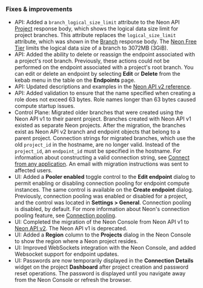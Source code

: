 ### Fixes & improvements

- API: Added a `branch_logical_size_limit` attribute to the Neon API [Project](https://api-docs.neon.tech/reference/getproject) response body, which shows the logical data size limit for project branches. This attribute replaces the `logical_size_limit` attribute, which was shown in the [Branch](https://api-docs.neon.tech/reference/getprojectbranch) response body. The [Neon Free Tier](/docs/introduction/free-tier/) limits the logical data size of a branch to 3072MB (3GiB).
- API: Added the ability to delete or reassign the endpoint associated with a project's root branch. Previously, these actions could not be performed on the endpoint associated with a project's root branch. You can edit or delete an endpoint by selecting **Edit** or **Delete** from the kebab menu in the table on the **Endpoints** page.
- API: Updated descriptions and examples in the [Neon API v2 reference](https://api-docs.neon.tech/reference/getting-started-with-neon-api).
- API: Added validation to ensure that the name specified when creating a role does not exceed 63 bytes. Role names longer than 63 bytes caused compute startup issues.
- Control Plane: Migrated older branches that were created using the Neon API v1 to their parent project. Branches created with Neon API v1 existed as separate Neon projects. After the migration, the branches exist as Neon API v2 branch and endpoint objects that belong to a parent project. Connection strings for migrated branches, which use the old `project_id` in the hostname, are no longer valid. Instead of the `project_id`, an  `endpoint_id` must be specified in the hostname. For information about constructing a valid connection string, see [Connect from any application](/docs/connect/connect-from-any-app/). An email with migration instructions was sent to affected users.
- UI: Added a **Pooler enabled** toggle control to the **Edit endpoint** dialog to permit enabling or disabling connection pooling for endpoint compute instances. The same control is available on the **Create endpoint** dialog. Previously,  connection pooling was enabled or disabled for a project, and the control was located in **Settings > General**. Connection pooling is disabled, by default. For more information about Neon's connection pooling feature, see [Connection pooling](/docs/connect/connection-pooling/).
- UI: Completed the migration of the Neon Console from Neon API v1 to [Neon API v2](https://api-docs.neon.tech/reference/getting-started-with-neon-api). The Neon API v1 is deprecated.
- UI: Added a **Region** column to the **Projects** dialog in the Neon Console to show the region where a Neon project resides.
- UI: Improved WebSockets integration with the Neon Console, and added Websocket support for endpoint updates.
- UI: Passwords are now temporarily displayed in the **Connection Details** widget on the project **Dashboard** after project creation and password reset operations. The password is displayed until you navigate away from the Neon Console or refresh the browser.
